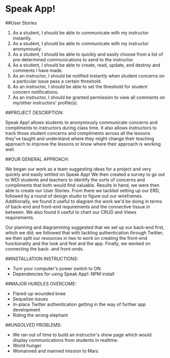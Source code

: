 # Speak App!

##User Stories
1. As a student, I should be able to communicate with my instructor instantly.  
2. As a student, I should be able to communicate with my instructor anonymously.  
3. As a student, I should be able to quickly and easily choose from a list of pre-determined communications to send to the
   instructor.  
4. As a student, I should be able to create, read, update, and destroy and comments I have made.  
5. As an instructor, I should be notified instantly when student concerns on a particular issue pass a certain threshold.  
6. As an instructor, I should be able to set the threshold for student concern notifications.  
7. As an instructor, I should be granted permission to view all comments on my/other instructors' profile(s).  

##PROJECT DESCRIPTION:

Speak App! allows students to anonymously communicate concerns and compliments to instructors during class time. It also allows instructors to track those student concerns and compliments across all the lessons they've taught and understand where they might change their teaching approach to improve the lessons or know where their approach is working well.

##OUR GENERAL APPROACH:

We began our work as a team suggesting ideas for a project and very quickly and easily settled on Speak App! We then created a survey to go out to WDI students and teachers to identify the sorts of concerns and compliments that both would find valuable. Results in hand, we were then able to create our User Stories. From there we tackled setting up our ERD, followed by a round of design studio to figure out our wireframes. Additionally, we found it useful to diagram the work we'd be doing in terms of back-end and front-end requirements and the connective tissue in between. We also found it useful to chart our CRUD and Views requirements.

Our planning and diagramming suggested that we set up our back-end first, which we did; we followed that with tackling authentication through Twitter; we then split our resources in two to work on creating the front-end functionality and the look and feel and the app. Finally, we worked on connecting the back- and front-ends.

##INSTALLATION INSTRUCTIONS:

- Turn your computer's power switch to ON.
- Dependencies for using Speak App!: NPM install

##MAJOR HURDLES OVERCOME:

- Flared-up wounded knee
- Sequelize issues
- In-place Twitter authentication getting in the way of further app development
- Riding the wrong elephant

##UNSOLVED PROBLEMS:

- We ran out of time to build an instructor's show page which would display communications from students in realtime.
- World hunger
- Womanned and manned mission to Mars
